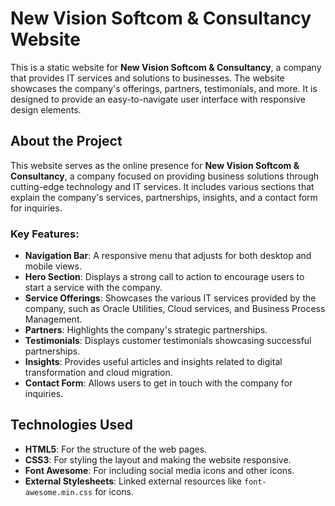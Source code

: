 # New Vision Softcom & Consultancy Website

This is a static website for **New Vision Softcom & Consultancy**, a company that provides IT services and solutions to businesses. The website showcases the company's offerings, partners, testimonials, and more. It is designed to provide an easy-to-navigate user interface with responsive design elements.

## About the Project

This website serves as the online presence for **New Vision Softcom & Consultancy**, a company focused on providing business solutions through cutting-edge technology and IT services. It includes various sections that explain the company's services, partnerships, insights, and a contact form for inquiries.

### Key Features:
- **Navigation Bar**: A responsive menu that adjusts for both desktop and mobile views.
- **Hero Section**: Displays a strong call to action to encourage users to start a service with the company.
- **Service Offerings**: Showcases the various IT services provided by the company, such as Oracle Utilities, Cloud services, and Business Process Management.
- **Partners**: Highlights the company's strategic partnerships.
- **Testimonials**: Displays customer testimonials showcasing successful partnerships.
- **Insights**: Provides useful articles and insights related to digital transformation and cloud migration.
- **Contact Form**: Allows users to get in touch with the company for inquiries.

## Technologies Used

- **HTML5**: For the structure of the web pages.
- **CSS3**: For styling the layout and making the website responsive.
- **Font Awesome**: For including social media icons and other icons.
- **External Stylesheets**: Linked external resources like `font-awesome.min.css` for icons.

